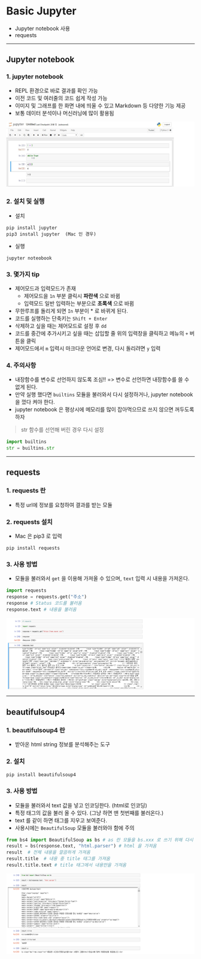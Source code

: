 # Basic Jupyter
  - Jupyter notebook 사용
  - requests

---

## Jupyter notebook
  ### 1. jupyter notebook
  - REPL 환경으로 바로 결과를 확인 가능
  - 이전 코드 및 여러줄의 코드 쉽게 작성 가능
  - 이미지 및 그래프를 한 화면 내에 띄울 수 있고 Markdown 등 다양한 기능 제공
  - 보통 데이터 분석이나 머신러닝에 많이 활용됨

  ![](https://github.com/Lee-KyungSeok/Python-Study/blob/master/BasicJupyter/picture/jupyter.png)

  ### 2. 설치 및 실행
  - 설치

  ```
  pip install jupyter
  pip3 install jupyter  (Mac 인 경우)
  ```

  - 실행

  ```
  jupyter noteobook
  ```

  ### 3. 몇가지 tip
  - 제어모드과 입력모드가 존재
    - 제어모드을 `1n` 부분 클릭시 __파란색__ 으로 바뀜
    - 입력모드 일반 입력하는 부분으로 __초록색__ 으로 바뀜
  - 무한루프를 돌리게 되면 `In` 부분이 * 로 바뀌게 된다.
  - 코드를 실행하는 단축키는 `Shift + Enter`
  - 삭제하고 싶을 때는 제어모드로 설정 후 `dd`
  - 코드를 중간에 추가시키고 싶을 때는 삽입할 줄 위의 입력창을 클릭하고 메뉴의 `+` 버튼을 클릭
  - 제어모드에서 `m` 입력시 마크다운 언어로 변경, 다시 돌리려면 `y` 입력

  ### 4. 주의사항
  - 내장함수를 변수로 선언하지 않도록 조심!! => 변수로 선언하면 내장함수를 쓸 수 없게 된다.
  - 만약 실행 했다면 `builtins` 모듈을 불러와서 다시 설정하거나, jupyter notebook 을 껐다 켜야 한다.
  - jupyter notebook 은 평상시에 메모리를 많이 잡아먹으므로 쓰지 않으면 꺼두도록 하자

  > str 함수를 선언해 버린 경우 다시 설정

  ```python
  import builtins
  str = builtins.str
  ```

---
## requests
  ### 1. requests 란
  - 특정 url에 정보를 요청하여 결과를 받는 모듈

  ### 2. requests 설치
  - Mac 은 pip3 로 입력

  ```
  pip install requests
  ```

  ### 3. 사용 방법
  - 모듈을 불러와서 `get` 을 이용해 가져올 수 있으며, `text` 입력 시 내용을 가져온다.

  ```python
  import requests
  response = requests.get("주소")
  response # Status 코드를 불러옴
  response.text # 내용을 불러옴
  ```

  ![](https://github.com/Lee-KyungSeok/Python-Study/blob/master/BasicJupyter/picture/requests.png)

---

## beautifulsoup4
  ### 1. beautifulsoup4 란
  - 받아온 html string 정보를 분석해주는 도구

  ### 2. 설치

  ```
  pip install beautifulsoup4
  ```

  ### 3. 사용 방법
  - 모듈을 불러와서 text 값을 넣고 인코딩한다. (html로 인코딩)
  - 특정 태그의 값을 불러 올 수 있다. (그냥 하면 맨 첫번째를 불러온다.)
  - text 를 같이 하면 태그를 지우고 보여준다.
  - 사용시에는 `BeautifulSoup` 모듈을 불러와야 함에 주의

  ```python
  from bs4 import BeautifulSoup as bs # as 란 모듈을 bs.xxx 로 쓰기 위해 다시 명명하는 것
  result = bs(response.text, "html.parser") # html 을 가져옴
  result  # 전체 내용을 깔끔하게 가져옴
  result.title  # 내용 중 title 태그를 가져옴
  result.title.text # title 태그에서 내용만을 가져옴
  ```

  ![](https://github.com/Lee-KyungSeok/Python-Study/blob/master/BasicJupyter/picture/beautifulsoup.png)
